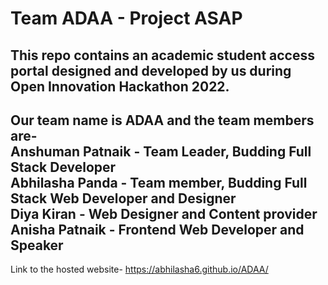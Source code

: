 # Team ADAA - Project ASAP
This repo contains an academic student access portal designed and developed by us during Open Innovation Hackathon 2022. <br>
----------------------------------------------------------------------------------------------------------
Our team name is ADAA and the team members are- <br>
Anshuman Patnaik - Team Leader, Budding Full Stack Developer <br>
Abhilasha Panda - Team member, Budding Full Stack Web Developer and Designer <br>
Diya Kiran - Web Designer and Content provider <br>
Anisha Patnaik - Frontend Web Developer and Speaker<br>
----------------------------------------------------------------------------
Link to the hosted website-
https://abhilasha6.github.io/ADAA/
